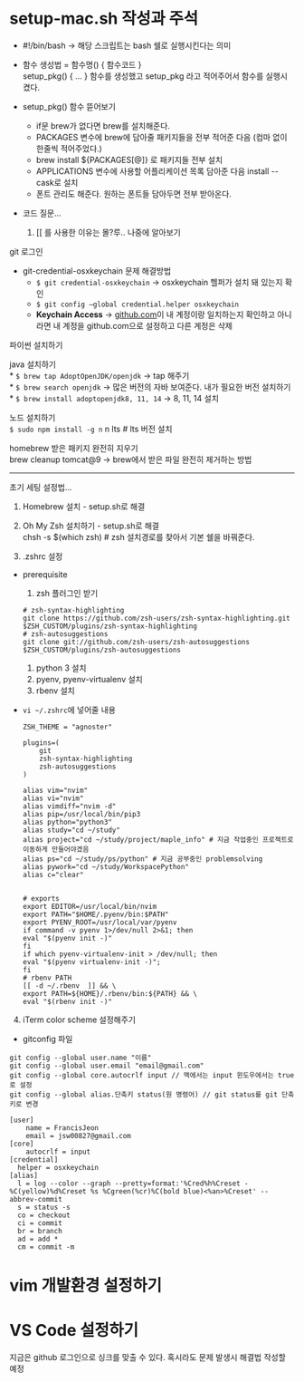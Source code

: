 # setup-mac.sh 작성과 주석
* #!/bin/bash -> 해당 스크립트는 bash 쉘로 실행시킨다는 의미

* 함수 생성법 = 함수명() { 함수코드 }  
    setup_pkg() { ... } 함수를 생성했고
    setup_pkg 라고 적어주어서 함수를 실행시켰다.

* setup_pkg() 함수 뜯어보기  
    * if문 brew가 없다면 brew를 설치해준다.
    * PACKAGES 변수에 brew에 담아줄 패키지들을 전부 적어준 다음 (컴마 없이 한줄씩 적어주었다.)
    * brew install ${PACKAGES[@]} 로 패키지들 전부 설치
    * APPLICATIONS 변수에 사용할 어플리케이션 목록 담아준 다음 install --cask로 설치
    * 폰트 관리도 해준다. 원하는 폰트들 담아두면 전부 받아온다.
* 코드 질문...  
  1. [[ 를 사용한 이유는 몰?루.. 나중에 알아보기  

git 로그인  
* git-credential-osxkeychain 문제 해결방법  
    * `$ git credential-osxkeychain` → osxkeychain 헬퍼가 설치 돼 있는지 확인  
    * `$ git config —global credential.helper osxkeychain`  
    * **Keychain Access** → [github.com](http://github.com)이 내 계정이랑 일치하는지 확인하고 아니라면 내 계정을 github.com으로 설정하고 다른 계정은 삭제

파이썬 설치하기  

java 설치하기  
    * `$ brew tap AdoptOpenJDK/openjdk` → tap 해주기  
    * `$ brew search openjdk` → 많은 버전의 자바 보여준다. 내가 필요한 버전 설치하기  
    * `$ brew install adoptopenjdk8, 11, 14` → 8, 11, 14 설치


노드 설치하기  
    `$ sudo npm install -g n`
    n lts # lts 버전 설치

homebrew 받은 패키지 완전히 지우기  
brew cleanup tomcat@9 → brew에서 받은 파일 완전히 제거하는 방법

---




초기 세팅 설정법...
1. Homebrew 설치 - setup.sh로 해결  

2. Oh My Zsh 설치하기 - setup.sh로 해결  
   chsh -s $(which zsh) # zsh 설치경로를 찾아서 기본 쉘을 바꿔준다.  

3. .zshrc 설정
 * prerequisite
    1. zsh 플러그인 받기
    ```
    # zsh-syntax-highlighting
    git clone https://github.com/zsh-users/zsh-syntax-highlighting.git $ZSH_CUSTOM/plugins/zsh-syntax-highlighting
    # zsh-autosuggestions
    git clone git://github.com/zsh-users/zsh-autosuggestions $ZSH_CUSTOM/plugins/zsh-autosuggestions
    ```
    1. python 3 설치
    2. pyenv, pyenv-virtualenv 설치
    3. rbenv 설치
   
* `vi ~/.zshrc`에 넣어줄 내용  
    ```
    ZSH_THEME = "agnoster"

    plugins=(
        git
        zsh-syntax-highlighting
        zsh-autosuggestions
    )

    alias vim="nvim"
    alias vi="nvim"
    alias vimdiff="nvim -d"
    alias pip=/usr/local/bin/pip3
    alias python="python3"
    alias study="cd ~/study"
    alias project="cd ~/study/project/maple_info" # 지금 작업중인 프로젝트로 이동하게 만들어야겠음
    alias ps="cd ~/study/ps/python" # 지금 공부중인 problemsolving
    alias pywork="cd ~/study/WorkspacePython"
    alias c="clear"


    # exports
    export EDITOR=/usr/local/bin/nvim
    export PATH="$HOME/.pyenv/bin:$PATH"
    export PYENV_ROOT=/usr/local/var/pyenv
    if command -v pyenv 1>/dev/null 2>&1; then
    eval "$(pyenv init -)"
    fi
    if which pyenv-virtualenv-init > /dev/null; then 
    eval "$(pyenv virtualenv-init -)"; 
    fi
    # rbenv PATH
    [[ -d ~/.rbenv  ]] && \
    export PATH=${HOME}/.rbenv/bin:${PATH} && \
    eval "$(rbenv init -)"
    ```

4. iTerm color scheme 설정해주기  

* gitconfig 파일
```
git config --global user.name "이름"
git config --global user.email "email@gmail.com"
git config --global core.autocrlf input // 맥에서는 input 윈도우에서는 true로 설정
git config --global alias.단축키 status(원 명령어) // git status를 git 단축키로 변경
```

```
[user]
	name = FrancisJeon
	email = jsw00827@gmail.com
[core]
	autocrlf = input
[credential]
  helper = osxkeychain
[alias]
  l = log --color --graph --pretty=format:'%Cred%h%Creset -%C(yellow)%d%Creset %s %Cgreen(%cr)%C(bold blue)<%an>%Creset' --abbrev-commit
  s = status -s
  co = checkout
  ci = commit
  br = branch
  ad = add *
  cm = commit -m
```

# vim 개발환경 설정하기

# VS Code 설정하기
지금은 github 로그인으로 싱크를 맞출 수 있다.
혹시라도 문제 발생시 해결법 작성할 예정

